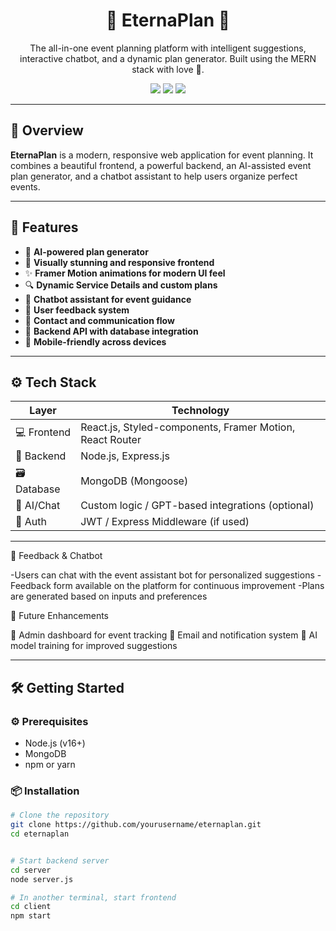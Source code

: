 <h1 align="center">🌟 EternaPlan 🌟</h1>

<p align="center">
  The all-in-one event planning platform with intelligent suggestions, interactive chatbot, and a dynamic plan generator. Built using the MERN stack with love 💖.
</p>

<p align="center">
  <img src="https://img.shields.io/badge/Fullstack-MERN-blue?style=for-the-badge&logo=mongodb" />
  <img src="https://img.shields.io/badge/Styled--Components-pink?style=for-the-badge&logo=styled-components" />
  <img src="https://img.shields.io/badge/Chatbot-Enabled-success?style=for-the-badge" />
</p>

---

## 🧠 Overview

**EternaPlan** is a modern, responsive web application for event planning. It combines a beautiful frontend, a powerful backend, an AI-assisted event plan generator, and a chatbot assistant to help users organize perfect events.

---

## 🚀 Features

- 🧠 **AI-powered plan generator**
- 🎨 **Visually stunning and responsive frontend**
- ✨ **Framer Motion animations for modern UI feel**
- 🔍 **Dynamic Service Details and custom plans**
- 🤖 **Chatbot assistant for event guidance**
- 💬 **User feedback system**
- 📩 **Contact and communication flow**
- 🔐 **Backend API with database integration**
- 📱 **Mobile-friendly across devices**

---

## ⚙️ Tech Stack

| Layer       | Technology                             |
|-------------|-----------------------------------------|
| 💻 Frontend | React.js, Styled-components, Framer Motion, React Router |
| 🧠 Backend  | Node.js, Express.js                     |
| 🗃️ Database  | MongoDB (Mongoose)                      |
| 🤖 AI/Chat  | Custom logic / GPT-based integrations (optional) |
| 🎯 Auth     | JWT / Express Middleware (if used)      |

---

💬 Feedback & Chatbot

-Users can chat with the event assistant bot for personalized suggestions
-Feedback form available on the platform for continuous improvement
-Plans are generated based on inputs and preferences





🔮 Future Enhancements

🎯 Admin dashboard for event tracking
💌 Email and notification system
🧠 AI model training for improved suggestions




---

## 🛠️ Getting Started

### ⚙️ Prerequisites

- Node.js (v16+)
- MongoDB
- npm or yarn

### 📦 Installation

```bash
# Clone the repository
git clone https://github.com/yourusername/eternaplan.git
cd eternaplan


# Start backend server
cd server
node server.js

# In another terminal, start frontend
cd client
npm start

